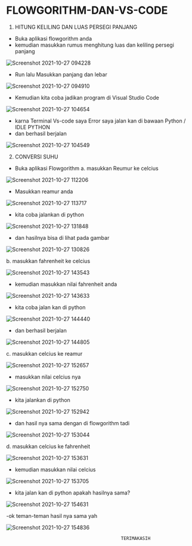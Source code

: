# FLOWGORITHM-DAN-VS-CODE

1. HITUNG KELILING DAN LUAS PERSEGI PANJANG
- Buka aplikasi flowgorithm anda
- kemudian masukkan rumus menghitung luas dan keliling persegi panjang

![Screenshot 2021-10-27 094228](https://user-images.githubusercontent.com/93004934/138999943-383a0590-259b-40f9-8e71-1d6beb217345.png)

- Run lalu Masukkan panjang dan lebar

![Screenshot 2021-10-27 094910](https://user-images.githubusercontent.com/93004934/139000041-26185495-100f-4686-92fa-ecd51e258e8e.png)

- Kemudian kita coba jadikan program di Visual Studio Code

![Screenshot 2021-10-27 104654](https://user-images.githubusercontent.com/93004934/139000135-efe0ffb0-5765-4160-930c-54998b31670e.png)

- karna Terminal Vs-code saya Error saya jalan kan di bawaan Python / IDLE PYTHON
- dan berhasil berjalan

![Screenshot 2021-10-27 104549](https://user-images.githubusercontent.com/93004934/139000268-736ecc9b-51cb-41b1-8870-b119f126c997.png)

2. CONVERSI SUHU
- Buka aplikasi Flowgorithm
a. masukkan Reumur ke celcius

![Screenshot 2021-10-27 112206](https://user-images.githubusercontent.com/93004934/139000500-9ad1e4ec-04f5-40e0-a9cb-d59ef030047d.png)

- Masukkan reamur anda

![Screenshot 2021-10-27 113717](https://user-images.githubusercontent.com/93004934/139019382-e6e005dd-66c9-4fdc-a20d-c968c89c5653.png)

- kita coba jalankan di python

![Screenshot 2021-10-27 131848](https://user-images.githubusercontent.com/93004934/139019527-546213e3-f3de-464b-927c-74725914a609.png)

- dan hasilnya bisa di lihat pada gambar

![Screenshot 2021-10-27 130826](https://user-images.githubusercontent.com/93004934/139019632-847c8dde-ca3e-49fc-a0d3-299d92546ed6.png)

b. masukkan fahrenheit ke celcius

![Screenshot 2021-10-27 143543](https://user-images.githubusercontent.com/93004934/139033033-61475a8c-5b09-4df0-a4e6-76b161709ec1.png)

- kemudian masukkan nilai fahrenheit anda

![Screenshot 2021-10-27 143633](https://user-images.githubusercontent.com/93004934/139033160-dcc0293f-a05a-452e-8e3a-f4f2efdf3dfa.png)

- kita coba jalan kan di python

![Screenshot 2021-10-27 144440](https://user-images.githubusercontent.com/93004934/139033287-b185e9cb-70e4-4ae7-9da5-7dd89f426920.png)

- dan berhasil berjalan

![Screenshot 2021-10-27 144805](https://user-images.githubusercontent.com/93004934/139033379-73635379-ce34-4158-bf9c-545d0d4dcabf.png)

c. masukkan celcius ke reamur

![Screenshot 2021-10-27 152657](https://user-images.githubusercontent.com/93004934/139033570-1a8a321a-84a3-4816-92b9-400f4346a1d0.png)

- masukkan nilai celcius nya

![Screenshot 2021-10-27 152750](https://user-images.githubusercontent.com/93004934/139033681-4c1291e6-a4dd-4002-85a4-299c9f79f397.png)

- kita jalankan di python

![Screenshot 2021-10-27 152942](https://user-images.githubusercontent.com/93004934/139033758-12a92a11-b138-46d1-877b-817851ca8893.png)

- dan hasil nya sama dengan di flowgorithm tadi

![Screenshot 2021-10-27 153044](https://user-images.githubusercontent.com/93004934/139033920-40c68b14-738c-4e63-88c5-5f8d0c26f440.png)

d. masukkan celcius ke fahrenheit

![Screenshot 2021-10-27 153631](https://user-images.githubusercontent.com/93004934/139034026-34cde2f5-38ce-4eb1-a2e5-d99acd27cc42.png)

- kemudian masukkan nilai celcius

![Screenshot 2021-10-27 153705](https://user-images.githubusercontent.com/93004934/139034113-72e93675-ffb5-4244-a936-bfd785a00106.png)

- kita jalan kan di python apakah hasilnya sama?

![Screenshot 2021-10-27 154631](https://user-images.githubusercontent.com/93004934/139034200-566d8b1a-707e-4934-80be-ed785d7d8bf0.png)

-ok teman-teman hasil nya sama yah

![Screenshot 2021-10-27 154836](https://user-images.githubusercontent.com/93004934/139034270-6229dd1c-de0c-48dd-b939-15b4a25520cf.png)


                                               TERIMAKASIH



















